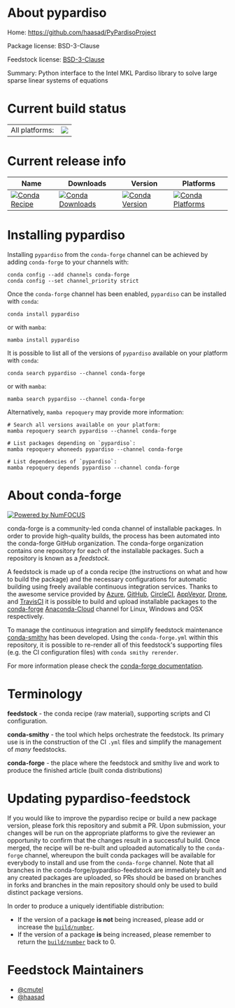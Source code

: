 About pypardiso
===============

Home: https://github.com/haasad/PyPardisoProject

Package license: BSD-3-Clause

Feedstock license: [BSD-3-Clause](https://github.com/conda-forge/pypardiso-feedstock/blob/main/LICENSE.txt)

Summary: Python interface to the Intel MKL Pardiso library to solve large sparse linear systems of equations

Current build status
====================


<table><tr><td>All platforms:</td>
    <td>
      <a href="https://dev.azure.com/conda-forge/feedstock-builds/_build/latest?definitionId=13380&branchName=main">
        <img src="https://dev.azure.com/conda-forge/feedstock-builds/_apis/build/status/pypardiso-feedstock?branchName=main">
      </a>
    </td>
  </tr>
</table>

Current release info
====================

| Name | Downloads | Version | Platforms |
| --- | --- | --- | --- |
| [![Conda Recipe](https://img.shields.io/badge/recipe-pypardiso-green.svg)](https://anaconda.org/conda-forge/pypardiso) | [![Conda Downloads](https://img.shields.io/conda/dn/conda-forge/pypardiso.svg)](https://anaconda.org/conda-forge/pypardiso) | [![Conda Version](https://img.shields.io/conda/vn/conda-forge/pypardiso.svg)](https://anaconda.org/conda-forge/pypardiso) | [![Conda Platforms](https://img.shields.io/conda/pn/conda-forge/pypardiso.svg)](https://anaconda.org/conda-forge/pypardiso) |

Installing pypardiso
====================

Installing `pypardiso` from the `conda-forge` channel can be achieved by adding `conda-forge` to your channels with:

```
conda config --add channels conda-forge
conda config --set channel_priority strict
```

Once the `conda-forge` channel has been enabled, `pypardiso` can be installed with `conda`:

```
conda install pypardiso
```

or with `mamba`:

```
mamba install pypardiso
```

It is possible to list all of the versions of `pypardiso` available on your platform with `conda`:

```
conda search pypardiso --channel conda-forge
```

or with `mamba`:

```
mamba search pypardiso --channel conda-forge
```

Alternatively, `mamba repoquery` may provide more information:

```
# Search all versions available on your platform:
mamba repoquery search pypardiso --channel conda-forge

# List packages depending on `pypardiso`:
mamba repoquery whoneeds pypardiso --channel conda-forge

# List dependencies of `pypardiso`:
mamba repoquery depends pypardiso --channel conda-forge
```


About conda-forge
=================

[![Powered by
NumFOCUS](https://img.shields.io/badge/powered%20by-NumFOCUS-orange.svg?style=flat&colorA=E1523D&colorB=007D8A)](https://numfocus.org)

conda-forge is a community-led conda channel of installable packages.
In order to provide high-quality builds, the process has been automated into the
conda-forge GitHub organization. The conda-forge organization contains one repository
for each of the installable packages. Such a repository is known as a *feedstock*.

A feedstock is made up of a conda recipe (the instructions on what and how to build
the package) and the necessary configurations for automatic building using freely
available continuous integration services. Thanks to the awesome service provided by
[Azure](https://azure.microsoft.com/en-us/services/devops/), [GitHub](https://github.com/),
[CircleCI](https://circleci.com/), [AppVeyor](https://www.appveyor.com/),
[Drone](https://cloud.drone.io/welcome), and [TravisCI](https://travis-ci.com/)
it is possible to build and upload installable packages to the
[conda-forge](https://anaconda.org/conda-forge) [Anaconda-Cloud](https://anaconda.org/)
channel for Linux, Windows and OSX respectively.

To manage the continuous integration and simplify feedstock maintenance
[conda-smithy](https://github.com/conda-forge/conda-smithy) has been developed.
Using the ``conda-forge.yml`` within this repository, it is possible to re-render all of
this feedstock's supporting files (e.g. the CI configuration files) with ``conda smithy rerender``.

For more information please check the [conda-forge documentation](https://conda-forge.org/docs/).

Terminology
===========

**feedstock** - the conda recipe (raw material), supporting scripts and CI configuration.

**conda-smithy** - the tool which helps orchestrate the feedstock.
                   Its primary use is in the construction of the CI ``.yml`` files
                   and simplify the management of *many* feedstocks.

**conda-forge** - the place where the feedstock and smithy live and work to
                  produce the finished article (built conda distributions)


Updating pypardiso-feedstock
============================

If you would like to improve the pypardiso recipe or build a new
package version, please fork this repository and submit a PR. Upon submission,
your changes will be run on the appropriate platforms to give the reviewer an
opportunity to confirm that the changes result in a successful build. Once
merged, the recipe will be re-built and uploaded automatically to the
`conda-forge` channel, whereupon the built conda packages will be available for
everybody to install and use from the `conda-forge` channel.
Note that all branches in the conda-forge/pypardiso-feedstock are
immediately built and any created packages are uploaded, so PRs should be based
on branches in forks and branches in the main repository should only be used to
build distinct package versions.

In order to produce a uniquely identifiable distribution:
 * If the version of a package **is not** being increased, please add or increase
   the [``build/number``](https://docs.conda.io/projects/conda-build/en/latest/resources/define-metadata.html#build-number-and-string).
 * If the version of a package **is** being increased, please remember to return
   the [``build/number``](https://docs.conda.io/projects/conda-build/en/latest/resources/define-metadata.html#build-number-and-string)
   back to 0.

Feedstock Maintainers
=====================

* [@cmutel](https://github.com/cmutel/)
* [@haasad](https://github.com/haasad/)


